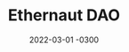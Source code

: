---
layout: default
title: Ethernaut DAO
date: 2022-03-01 -0300
tags: Illustration
image: /img/work/ethernautdao.jpg
link: https://qx.app/collection/ethernauts
---